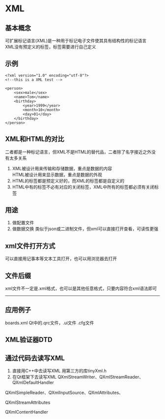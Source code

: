 # XML

## 基本概念
可扩展标记语言(XML)是一种用于标记电子文件使其具有结构性的标记语言  
XML没有预定义的标签，标签需要进行自己定义  


## 示例
```
<?xml version="1.0" encoding="utf-8"?>
<!--this is a XML test -->

<person>
	<sex>male</sex>
	<name>Tom</name>
	<birthday>
		<year>1999</year>
		<month>10</month>
		<day>01</day>
	</birthday>
</person>
```


## XML和HTML的对比
二者都是一种标记语言，但XML不是HTML的替代品，二者除了名字接近之外没有太多关系  
1. XML被设计用来传输和存储数据，重点是数据的内容  
HTML被设计用来显示数据，重点是数据的外观  
2. HTML的标签都是预定义好的，而XML的标签都是自定义的
3. HTML中有的标签不必有对应的关闭标签，XML中所有的标签都必须有关闭标签


## 用途
1. 做配置文件
2. 做数据交换
类似于json或二进制文件，但xml可以直接打开查看，可读性更强  


## xml文件打开方式
可以直接用记事本等文本工具打开，也可以用浏览器去打开  


## 文件后缀
xml文件不一定是.xml格式，也可以是其他任意格式，只要内容符合xml语法即可  


------------------------------------------------

## 应用例子
boards.xml
Qt中的.qrc文件，.ui文件
.cfg文件


## XML验证器DTD


## 通过代码去读写XML
1. 直接用C++中去读写XML
用第三方的库tinyXml.h
2. 在Qt框架下去读写XML
QXmlStreamWriter、QXmlStreamReader、QXmlDefaultHandler

QXmlSimpleReader、QXmlInputSource、QXmlAttributes、

QXmlStreamAttributes

QXmlContentHandler
